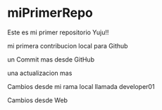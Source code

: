 # miPrimerRepo

Este es mi primer repositorio Yuju!!

mi primera contribucion local para Github

un Commit mas desde GitHub

una actualizacion mas

Cambios desde mi rama local llamada developer01

Cambios desde Web